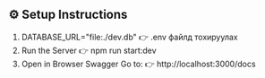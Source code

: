 
## ⚙️ Setup Instructions
1. DATABASE_URL="file:./dev.db" 👉 .env файлд тохируулах
2. Run the Server 👉  npm run start:dev
3. Open in Browser Swagger
Go to:
👉 http://localhost:3000/docs


